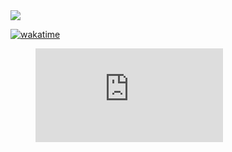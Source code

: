 <a href="https://www.linkedin.com/in/mathieu-trunet/">
  <img src="https://img.shields.io/badge/linkedin-%230077B5.svg?style=for-the-badge&logo=linkedin&logoColor=white" style="max-width: 75px;" />
</a>

[![wakatime](https://wakatime.com/badge/user/b8d911aa-990b-4f6a-bccb-67bf92d24cf7.svg)](https://wakatime.com/@b8d911aa-990b-4f6a-bccb-67bf92d24cf7)

  <figure><embed src="https://wakatime.com/share/@b8d911aa-990b-4f6a-bccb-67bf92d24cf7/2db683ad-36d1-4f68-b405-86057bd35ec7.svg"></embed></figure>
</div>
